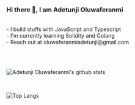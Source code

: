 ### Hi there 👋, I am Adetunji Oluwaferanmi 
<br>
- I build stuffs with JavaScript and Typescript
<br>
- I'm currently learning Solidity and Golang
<br>
- Reach out at oluwaferanmiadetunji@gmail.com

<br><br>


![Adetunji Oluwaferanmi's github stats](https://github-readme-stats.vercel.app/api?username=oluwaferanmiadetunji&count_private=true&show_icons=true&theme=chartreuse-dark)

<br>

![Top Langs](https://github-readme-stats.vercel.app/api/top-langs/?username=oluwaferanmiadetunji&langs_count=10&theme=chartreuse-dark)

